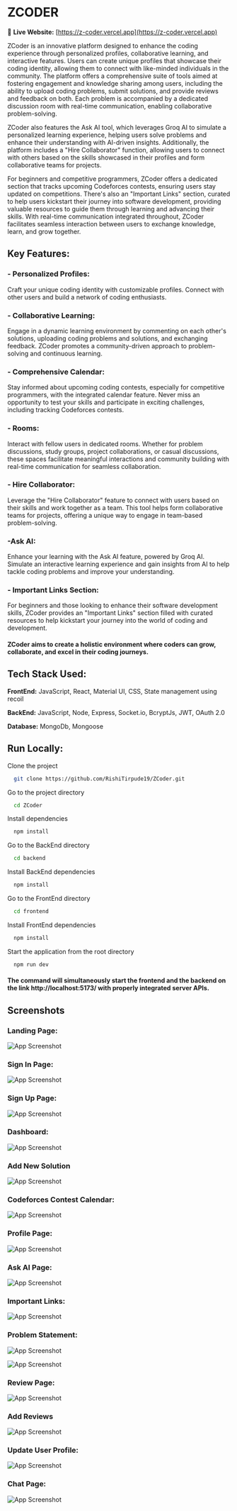 
# ZCODER

🔗 **Live Website:** [https://z-coder.vercel.app](https://z-coder.vercel.app)

ZCoder is an innovative platform designed to enhance the coding experience through personalized profiles, collaborative learning, and interactive features. Users can create unique profiles that showcase their coding identity, allowing them to connect with like-minded individuals in the community. The platform offers a comprehensive suite of tools aimed at fostering engagement and knowledge sharing among users, including the ability to upload coding problems, submit solutions, and provide reviews and feedback on both. Each problem is accompanied by a dedicated discussion room with real-time communication, enabling collaborative problem-solving.

ZCoder also features the Ask AI tool, which leverages Groq AI to simulate a personalized learning experience, helping users solve problems and enhance their understanding with AI-driven insights. Additionally, the platform includes a "Hire Collaborator" function, allowing users to connect with others based on the skills showcased in their profiles and form collaborative teams for projects.

For beginners and competitive programmers, ZCoder offers a dedicated section that tracks upcoming Codeforces contests, ensuring users stay updated on competitions. There's also an "Important Links" section, curated to help users kickstart their journey into software development, providing valuable resources to guide them through learning and advancing their skills. With real-time communication integrated throughout, ZCoder facilitates seamless interaction between users to exchange knowledge, learn, and grow together.


## Key Features:

### - Personalized Profiles:

Craft your unique coding identity with customizable profiles. Connect with other users and build a network of coding enthusiasts.

### - Collaborative Learning:

Engage in a dynamic learning environment by commenting on each other's solutions, uploading coding problems and solutions, and exchanging feedback. ZCoder promotes a community-driven approach to problem-solving and continuous learning.

### - Comprehensive Calendar:

Stay informed about upcoming coding contests, especially for competitive programmers, with the integrated calendar feature. Never miss an opportunity to test your skills and participate in exciting challenges, including tracking Codeforces contests.

### - Rooms: 
Interact with fellow users in dedicated rooms. Whether for problem discussions, study groups, project collaborations, or casual discussions, these spaces facilitate meaningful interactions and community building with real-time communication for seamless collaboration.

### - Hire Collaborator: 
Leverage the "Hire Collaborator" feature to connect with users based on their skills and work together as a team. This tool helps form collaborative teams for projects, offering a unique way to engage in team-based problem-solving.

### -Ask AI:
Enhance your learning with the Ask AI feature, powered by Groq AI. Simulate an interactive learning experience and gain insights from AI to help tackle coding problems and improve your understanding.

### - Important Links Section:
For beginners and those looking to enhance their software development skills, ZCoder provides an "Important Links" section filled with curated resources to help kickstart your journey into the world of coding and development.


#### ZCoder aims to create a holistic environment where coders can grow, collaborate, and excel in their coding journeys.



## Tech Stack Used:

**FrontEnd:** JavaScript, React, Material UI, CSS, State management using recoil

**BackEnd:** JavaScript, Node, Express, Socket.io, BcryptJs, JWT, OAuth 2.0

**Database:** MongoDb, Mongoose

## Run Locally:

Clone the project

```bash
  git clone https://github.com/RishiTirpude19/ZCoder.git
```

Go to the project directory

```bash
  cd ZCoder
```

Install dependencies

```bash
  npm install
```
Go to the BackEnd directory

```bash
  cd backend
```

Install BackEnd dependencies

```bash
  npm install
```

Go to the FrontEnd directory

```bash
  cd frontend
```

Install FrontEnd dependencies

```bash
  npm install
```

Start the application from the root directory

```bash
  npm run dev
```
#### The command will simultaneously start the frontend and the backend on the link http://localhost:5173/ with properly integrated server APIs.


## Screenshots

### Landing Page:
![App Screenshot](./assets/Home.png "App Screenshot")
### Sign In Page:
![App Screenshot](./assets/SignIn.png "App Screenshot")
### Sign Up Page:
![App Screenshot](./assets/SignUp.png "App Screenshot")
### Dashboard:
![App Screenshot](./assets/DashBoard.png "App Screenshot")
### Add New Solution
![App Screenshot](./assets/AddSolution.png "App Screenshot")
### Codeforces Contest Calendar:  

![App Screenshot](./assets/ContestCalender.png "App Screenshot")
### Profile Page:

![App Screenshot](./assets/Profile.png "App Screenshot")
### Ask AI Page:

![App Screenshot](./assets/AskAi.png "App Screenshot")

### Important Links:
![App Screenshot](./assets/ImpLinks.png "App Screenshot")
### Problem Statement:
![App Screenshot](./assets/OurProblem.png "App Screenshot")


![App Screenshot](./assets/OurProblem2.png "App Screenshot")

### Review Page:
![App Screenshot](./assets/problemReviews.png "App Screenshot")

### Add Reviews
![App Screenshot](./assets/Screenshot%202025-07-20%20142353.png "App Screenshot")

### Update User Profile:
![App Screenshot](./assets/UpdateProfile.png "App Screenshot")

### Chat Page:
![App Screenshot](./assets/Messages.png "App Screenshot")
